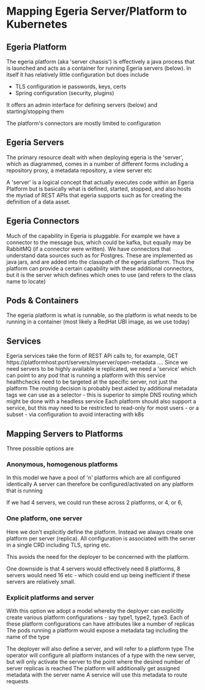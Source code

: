 # Mapping Egeria Server/Platform to Kubernetes

## Egeria Platform

The egeria platform (aka 'server chassis') is effectively a java process that is launched and acts as a container for
running Egeria servers (below). In itself it has relatively little configuration but does include
 - TLS configuration ie passwords, keys, certs
 - Spring configuration (security, plugins)

It offers an admin interface for defining servers (below) and starting/stopping them

The platform's connectors are mostly limited to configuration

## Egeria Servers

The primary resource dealt with when deploying egeria is the 'server', which as diagrammed, comes in a number of 
different forms including a repository proxy, a metadata repository, a view server etc

A 'server' is a logical concept that actually executes code within an Egeria Platform but is basically what is defined, started, stopped,
and also hosts the myriad of REST APIs that egeria supports such as for creating the definition of a data asset.

## Egeria Connectors

Much of the capability in Egeria is pluggable. For example we have a connector to the message bus, which could be kafka, but equally
may be RabbitMQ (if a connector were written). We have connectors that understand data sources such as for Postgres. These are 
implemented as java jars, and are added into the classpath of the egeria platform. Thus the platform can provide a certain capability
with these additional connectors, but it is the server which defines which ones to use (and refers to the class name to locate)

## Pods & Containers

The egeria platform is what is runnable, so the platform is what needs to be running in a container (most likely a RedHat UBI image, as we use today)


## Services

Egeria services take the form of REST APi calls to, for example,  GET https://platformhost:port/servers/myserver/open-metadata ....
Since we need servers to be highly available ie replicated, we need a 'service' which can point to any pod that is running a platform with this service
healthchecks need to be targeted at the specific server, not just the platform
The routing decision is probably best aided by additional metadata tags we can use as a selector - this is superior to simple DNS routing which might be done with a headless service
Each platform should also support a service, but this may need to be restricted to read-only for most users - or a subset - via configuration to avoid interacting with k8s

## Mapping Servers to Platforms

Three possible options are

### Anonymous, homogenous platforms

In this model we have a pool of 'n' platforms which are all configured identically
A server can therefore be configured/activated on any platform that is running

If we had 4 servers, we could run these across 2 platforms, or 4, or 6, 

### One platform, one server

Here we don't explicitly define the platform. Instead we always create one platform per server (replica). All configuration
is associated with the server in a single CRD including TLS, spring etc.

This avoids the need for the deployer to be concerned with the platform.

One downside is that 4 servers would effectively need 8 platforms, 8 servers would need 16 etc - which could end up
being inefficient if these servers are relatively small. 

### Explicit platforms and server

With this option we adopt a model whereby the deployer can explicitly create various platform configurations - say type1, type2, type3. 
Each of these platform configurations can have attributes like a number of replicas
The pods running a platform would expose a metadata tag including the name of the type

The deployer will also define a server, and will refer to a platform type
The operator will configure all platform instances of a type with the new server, but will only activate the server to the point where the desired number of
server replicas is reached
The platform will additionally get assigned metadata with the server name
A service will use this metadata to route requests



